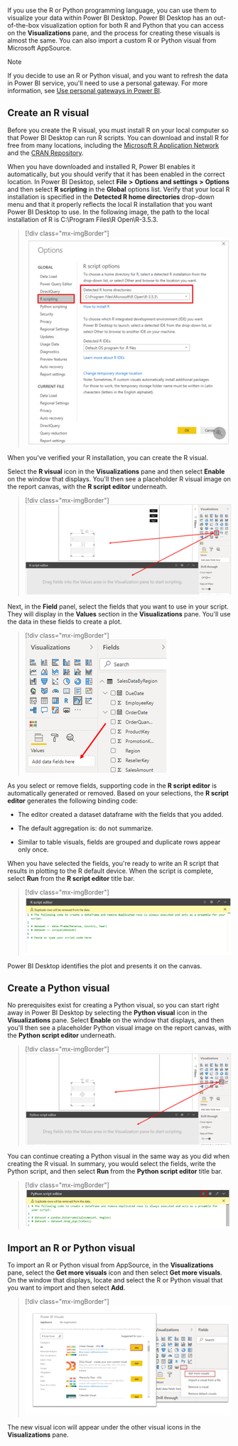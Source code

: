If you use the R or Python programming language, you can use them to visualize your data within Power BI Desktop. Power BI Desktop has an out-of-the-box visualization option for both R and Python that you can access on the **Visualizations** pane, and the process for creating these visuals is almost the same. You can also import a custom R or Python visual from Microsoft AppSource.

> [!NOTE]
> If you decide to use an R or Python visual, and you want to refresh the data in Power BI service, you'll need to use a personal gateway. For more information, see [Use personal gateways in Power BI](https://docs.microsoft.com/power-bi/connect-data/service-gateway-personal-mode/?azure-portal=true).

## Create an R visual

Before you create the R visual, you must install R on your local computer so that Power BI Desktop can run R scripts. You can download and install R for free from many locations, including the [Microsoft R Application Network](https://mran.revolutionanalytics.com/download/?azure-portal=true) and the [CRAN Repository](https://cran.r-project.org/bin/windows/base/?azure-portal=true).

When you have downloaded and installed R, Power BI enables it automatically, but you should verify that it has been enabled in the correct location. In Power BI Desktop, select **File** **>** **Options and settings** **>** **Options** and then select **R scripting** in the **Global** options list. Verify that your local R installation is specified in the **Detected R home directories** drop-down menu and that it properly reflects the local R installation that you want Power BI Desktop to use. In the following image, the path to the local installation of R is C:\Program Files\R Open\R-3.5.3\.

> [!div class="mx-imgBorder"]
> [![Select R scripting in global options](../media/6-select-r-scripting-global-options-ssm.png)](../media/6-select-r-scripting-global-options-ssm.png#lightbox)

When you've verified your R installation, you can create the R visual.

Select the **R visual** icon in the **Visualizations** pane and then select **Enable** on the window that displays. You'll then see a placeholder R visual image on the report canvas, with the **R script editor** underneath.

> [!div class="mx-imgBorder"]
> [![Select R visual from visualization pane](../media/6-select-r-visual-ssm.png)](../media/6-select-r-visual-ssm.png#lightbox)

Next, in the **Field** panel, select the fields that you want to use in your script. They will display in the **Values** section in the **Visualizations** pane. You'll use the data in these fields to create a plot.

> [!div class="mx-imgBorder"]
> [![Select fields for R visual](../media/6-select-fields-r-visual-ssm.png)](../media/6-select-fields-r-visual-ssm.png#lightbox)

As you select or remove fields, supporting code in the **R script editor** is automatically generated or removed. Based on your selections, the **R script editor** generates the following binding code:

-   The editor created a dataset dataframe with the fields that you added.

-   The default aggregation is: do not summarize.

-   Similar to table visuals, fields are grouped and duplicate rows appear only once.

When you have selected the fields, you're ready to write an R script that results in plotting to the R default device. When the script is complete, select **Run** from the **R script editor** title bar.

> [!div class="mx-imgBorder"]
> [![Run R script](../media/6-run-r-script-ssm.png)](../media/6-run-r-script-ssm.png#lightbox)

Power BI Desktop identifies the plot and presents it on the canvas.

## Create a Python visual

No prerequisites exist for creating a Python visual, so you can start right away in Power BI Desktop by selecting the **Python visual** icon in the **Visualizations** pane. Select **Enable** on the window that displays, and then you'll then see a placeholder Python visual image on the report canvas, with the **Python script editor** underneath.

> [!div class="mx-imgBorder"]
> [![Select Python visual](../media/6-select-python-visual-ssm.png)](../media/6-select-python-visual-ssm.png#lightbox)

You can continue creating a Python visual in the same way as you did when creating the R visual. In summary, you would select the fields, write the Python script, and then select **Run** from the **Python script editor** title bar.

> [!div class="mx-imgBorder"]
> [![Python script editor title bar](../media/6-python-script-editor-title-bar-ssm.png)](../media/6-python-script-editor-title-bar-ssm.png#lightbox)

## Import an R or Python visual

To import an R or Python visual from AppSource, in the **Visualizations** pane, select the **Get more visuals** icon and then select **Get more visuals**. On the window that displays, locate and select the R or Python visual that you want to import and then select **Add**.

> [!div class="mx-imgBorder"]
> [![Import visual from App Source](../media/6-import-appsource-ssm.png)](../media/6-import-appsource-ssm.png#lightbox)

The new visual icon will appear under the other visual icons in the **Visualizations** pane.
